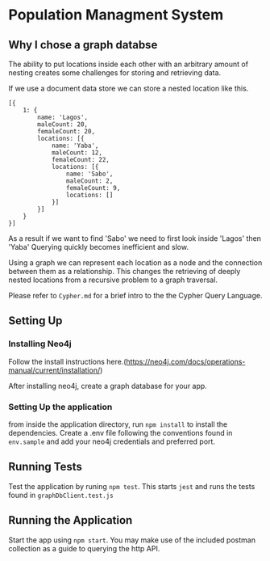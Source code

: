 # Population Managment System

## Why I chose a graph databse

The ability to put locations inside each other with an arbitrary amount of nesting creates
some challenges for storing and retrieving data. 

If we use a document data store we can store a nested location like this.

```
[{
    1: {
        name: 'Lagos',
        maleCount: 20,
        femaleCount: 20,
        locations: [{
            name: 'Yaba',
            maleCount: 12,
            femaleCount: 22,
            locations: [{
                name: 'Sabo',
                maleCount: 2,
                femaleCount: 9,
                locations: []
            }]
        }]
    }
}]
```

As a result if we want to find 'Sabo' we need to first look inside 'Lagos' then 'Yaba'
Querying quickly becomes inefficient and slow.

Using a graph we can represent each location as a node and the connection between them as a relationship.
This changes the retrieving of deeply nested locations from a recursive problem to a graph traversal.

Please refer to `Cypher.md` for a brief intro to the the Cypher Query Language.


## Setting Up

### Installing Neo4j

Follow the install instructions here.(https://neo4j.com/docs/operations-manual/current/installation/)

After installing neo4j, create a graph database for your app.

### Setting Up the application

from inside the application directory, run `npm install` to install the dependencies. Create a .env file following the conventions found in `env.sample` and add your neo4j credentials and preferred port.

## Running Tests

Test the application by runing `npm test`. This starts `jest` and runs the tests found in `graphDbClient.test.js`

## Running the Application

Start the app using `npm start`. You may make use of the included postman collection as a guide to querying the http API.




